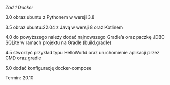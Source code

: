 *Zad 1 Docker*

3.0 obraz ubuntu z Pythonem w wersji 3.8

3.5 obraz ubuntu:22.04 z Javą w wersji 8 oraz Kotlinem

4.0 do powyższego należy dodać najnowszego Gradle’a oraz paczkę JDBC SQLite w ramach projektu na Gradle (build.gradle)

4.5 stworzyć przykład typu HelloWorld oraz uruchomienie aplikacji przez CMD oraz gradle

5.0 dodać konfigurację docker-compose


Termin: 20.10
